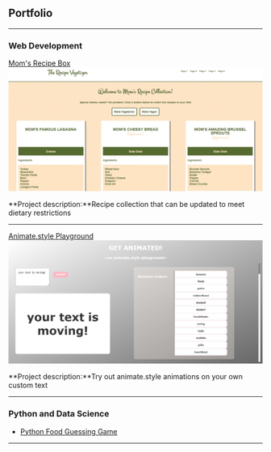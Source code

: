 ## Portfolio

---

### Web Development

[Mom's Recipe Box](https://kathrynbrown.us/daysofcode/8)
<img src="images/daysofcode8.jpg?raw=true"/>

**Project description:**Recipe collection that can be updated to meet dietary restrictions

---
[Animate.style Playground](https://kathrynbrown.us/daysofcode/10)
<img src="images/daysofcode10.jpg?raw=true"/>

**Project description:**Try out animate.style animations on your own custom text


---

### Python and Data Science

- [Python Food Guessing Game](https://kathrynbrown.us/daysofcode/4/)

---



